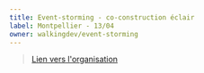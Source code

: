 ```yaml
---
title: Event-storming - co-construction éclair
label: Montpellier - 13/04
owner: walkingdev/event-storming
---
```


> [Lien vers l'organisation](http://walkingdev.fr)
